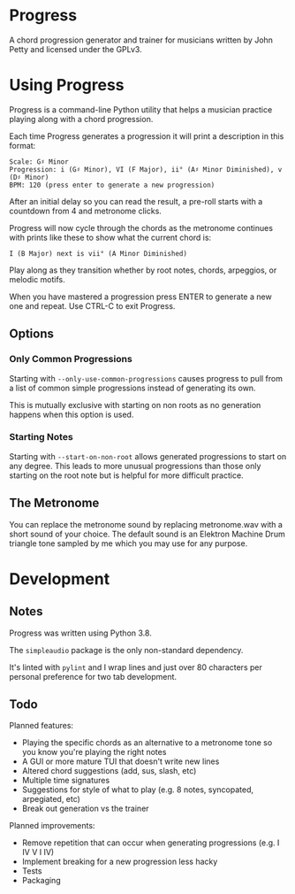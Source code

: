 # Progress

A chord progression generator and trainer for musicians written by John Petty
and licensed under the GPLv3.

# Using Progress

Progress is a command-line Python utility that helps a musician practice playing
along with a chord progression.

Each time Progress generates a progression it will print a description in this
format:

```
Scale: G♯ Minor
Progression: i (G♯ Minor), VI (F Major), ii° (A♯ Minor Diminished), v (D♯ Minor)
BPM: 120 (press enter to generate a new progression)
```

After an initial delay so you can read the result, a pre-roll starts with a
countdown from 4 and metronome clicks.

Progress will now cycle through the chords as the metronome continues with prints
like these to show what the current chord is:

```
I (B Major) next is vii° (A Minor Diminished)
```

Play along as they transition whether by root notes, chords, arpeggios, or melodic
motifs.

When you have mastered a progression press ENTER to generate a new one and repeat.
Use CTRL-C to exit Progress.

## Options

### Only Common Progressions

Starting with `--only-use-common-progressions` causes progress to pull from a list
of common simple progressions instead of generating its own.

This is mutually exclusive with starting on non roots as no generation happens when
this option is used.

### Starting Notes

Starting with `--start-on-non-root` allows generated progressions to start on any degree.
This leads to more unusual progressions than those only starting on the root note but is
helpful for more difficult practice.

## The Metronome

You can replace the metronome sound by replacing metronome.wav with a short sound of your
choice. The default sound is an Elektron Machine Drum triangle tone sampled by me which you
may use for any purpose.

# Development

## Notes

Progress was written using Python 3.8.

The `simpleaudio` package is the only non-standard dependency.

It's linted with `pylint` and I wrap lines and just over 80 characters per personal
preference for two tab development.

## Todo

Planned features:
* Playing the specific chords as an alternative to a metronome tone so you know you're
  playing the right notes
* A GUI or more mature TUI that doesn't write new lines
* Altered chord suggestions (add, sus, slash, etc)
* Multiple time signatures
* Suggestions for style of what to play (e.g. 8 notes, syncopated, arpegiated, etc)
* Break out generation vs the trainer

Planned improvements:
* Remove repetition that can occur when generating progressions (e.g. I IV V I IV)
* Implement breaking for a new progression less hacky
* Tests
* Packaging
